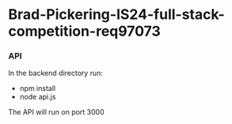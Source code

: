 # Brad-Pickering-IS24-full-stack-competition-req97073

### API

In the backend directory run:
  - npm install
  - node api.js

The API will run on port 3000

